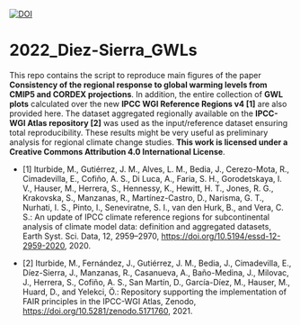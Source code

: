 

[![DOI](https://zenodo.org/badge/504092617.svg)](https://zenodo.org/badge/latestdoi/504092617)


# 2022_Diez-Sierra_GWLs
This repo contains the script to reproduce main figures of the paper **Consistency of the regional response to global warming levels from CMIP5 and CORDEX projections**. In addition, the entire collection of **GWL plots** calculated over the new **IPCC WGI Reference Regions v4 [1]** are also provided here. The dataset aggregated regionally available on the **IPCC-WGI Atlas repository [2]** was used as the input/reference dataset ensuring total reproducibility. These results might be very useful as preliminary analysis for regional climate change studies. **This work is licensed under a Creative Commons Attribution 4.0 International License**.

* [1] Iturbide, M., Gutiérrez, J. M., Alves, L. M., Bedia, J., Cerezo-Mota, R., Cimadevilla, E., Cofiño, A. S., Di Luca, A., Faria, S. H., Gorodetskaya, I. V., Hauser, M., Herrera, S., Hennessy, K., Hewitt, H. T., Jones, R. G., Krakovska, S., Manzanas, R., Martínez-Castro, D., Narisma, G. T., Nurhati, I. S., Pinto, I., Seneviratne, S. I., van den Hurk, B., and Vera, C. S.: An update of IPCC climate reference regions for subcontinental analysis of climate model data: definition and aggregated datasets, Earth Syst. Sci. Data, 12, 2959–2970, https://doi.org/10.5194/essd-12-2959-2020, 2020. 

* [2] Iturbide, M., Fernández, J., Gutiérrez, J. M., Bedia, J., Cimadevilla, E., Díez-Sierra, J., Manzanas, R., Casanueva, A., Baño-Medina, J., Milovac, J., Herrera, S., Cofiño, A. S., San Martín, D., García-Díez, M., Hauser, M., Huard, D., and Yelekci, Ö.: Repository supporting the implementation of FAIR principles in the IPCC-WGI Atlas, Zenodo, https://doi.org/10.5281/zenodo.5171760, 2021. 

 
